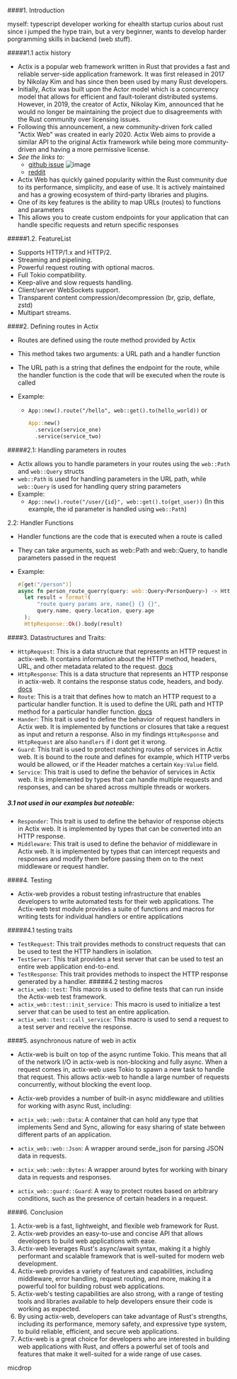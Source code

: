 ####1. Introduction

myself: typescript developer working for ehealth startup
curios about rust since i jumped the hype train, but a very beginner, wants to develop harder porgramming skills in backend (web stuff).

#####1.1 actix history
* Actix is a popular web framework written in Rust that provides a fast and reliable server-side application framework. It was first released in 2017 by Nikolay Kim and has since then been used by many Rust developers.
* Initially, Actix was built upon the Actor model which is a concurrency model that allows for efficient and fault-tolerant distributed systems. However, in 2019, the creator of Actix, Nikolay Kim, announced that he would no longer be maintaining the project due to disagreements with the Rust community over licensing issues.
* Following this announcement, a new community-driven fork called "Actix Web" was created in early 2020. Actix Web aims to provide a similar API to the original Actix framework while being more community-driven and having a more permissive license. 
*  *See the links to:* 
     * [github issue](https://github.com/actix/actix-web/issues/1289)
       ![image](img/about_actix_future.png)
     * [reddit](https://www.reddit.com/r/rust/comments/erdklb/actixweb_is_back_in_the_main_repo_with_a_note/)
* Actix Web has quickly gained popularity within the Rust community due to its performance, simplicity, and ease of use. It is actively maintained and has a growing ecosystem of third-party libraries and plugins.
* One of its key features is the ability to map URLs (routes) to functions and parameters
* This allows you to create custom endpoints for your application that can handle specific requests and return specific responses

#####1.2. FeatureList
  * Supports HTTP/1.x and HTTP/2.
  * Streaming and pipelining.
  * Powerful request routing with optional macros.
  * Full Tokio compatibility.
  * Keep-alive and slow requests handling.
  * Client/server WebSockets support.
  * Transparent content compression/decompression (br, gzip, deflate, zstd)
  * Multipart streams.

####2. Defining routes in Actix

* Routes are defined using the route method provided by Actix
* This method takes two arguments: a URL path and a handler function
* The URL path is a string that defines the endpoint for the route, while the handler function is the code that will be executed when the route is called

* Example: 
  * `App::new().route("/hello", web::get().to(hello_world))` or
     ```rust 
     App::new()
       .service(service_one)
       .service(service_two)
    ```

#####2.1: Handling parameters in routes

* Actix allows you to handle parameters in your routes using the `web::Path` and `web::Query` structs
* `web::Path` is used for handling parameters in the URL path, while `web::Query` is used for handling query string parameters
* Example: 
  * ```App::new().route("/user/{id}", web::get().to(get_user))```
  (In this example, the id parameter is handled using `web::Path`)

2.2: Handler Functions
* Handler functions are the code that is executed when a route is called
* They can take arguments, such as web::Path and web::Query, to handle parameters passed in the request
* Example:  

  ```rust 
  #[get("/person")]
  async fn person_route_querry(query: web::Query<PersonQuery>) -> HttpResponse {
    let result = format!(
        "route query params are, name{} {} {}",
        query.name, query.location, query.age
    );
    HttpResponse::Ok().body(result)

####3. Datastructures and Traits:

* `HttpRequest`: This is a data structure that represents an HTTP request in actix-web. It contains information about the HTTP method, headers, URL, and other metadata related to the request. [docs](https://docs.rs/actix-web/latest/actix_web/struct.HttpResponse.html)
* `HttpResponse`: This is a data structure that represents an HTTP response in actix-web. It contains the response status code, headers, and body. [docs](https://docs.rs/actix-web/latest/actix_web/struct.HttpRequest.html)
* `Route`: This is a trait that defines how to match an HTTP request to a particular handler function. It is used to define the URL path and HTTP method for a particular handler function. [docs](https://docs.rs/actix-web/latest/actix_web/struct.Route.html)
* `Hander`: This trait is used to define the behavior of request handlers in Actix web. It is implemented by functions or closures that take a request as input and return a response. Also in my findings `HttpResponse` and `HttpRequest` are also `handlers` if i dont get it wrong.
* `Guard`: This trait is used to protect matching routes of services in Actix web. It is bound to the route and defines for example, which HTTP verbs would be allowed, or if the Header matches a certain `Key:Value` field.
* `Service`:  This trait is used to define the behavior of services in Actix web. It is implemented by types that can handle multiple requests and responses, and can be shared across multiple threads or workers.


##### 3.1 not used in our examples but noteable:
* `Responder`: This trait is used to define the behavior of response objects in Actix web. It is implemented by types that can be converted into an HTTP response.
* `Middleware`: This trait is used to define the behavior of middleware in Actix web. It is implemented by types that can intercept requests and responses and modify them before passing them on to the next middleware or request handler.


####4. Testing
*  Actix-web provides a robust testing infrastructure that enables developers to write automated tests for their web applications. The Actix-web test module provides a suite of functions and macros for writing tests for individual handlers or entire applications

#####4.1 testing traits
* `TestRequest`: This trait provides methods to construct requests that can be used to test the HTTP handlers in isolation.
* `TestServer`: This trait provides a test server that can be used to test an entire web application end-to-end.
* `TestResponse`: This trait provides methods to inspect the HTTP response generated by a handler.
#####4.2 testing macros
* `actix_web::test`: This macro is used to define tests that can run inside the Actix-web test framework.
* `actix_web::test::init_service:` This macro is used to initialize a test server that can be used to test an entire application.
* `actix_web::test::call_service`: This macro is used to send a request to a test server and receive the response.

####5. asynchronous nature of web in actix
* Actix-web is built on top of the async runtime Tokio. This means that all of the network I/O in actix-web is non-blocking and fully async. When a request comes in, actix-web uses Tokio to spawn a new task to handle that request. This allows actix-web to handle a large number of requests concurrently, without blocking the event loop.

* Actix-web provides a number of built-in async middleware and utilities for working with async Rust, including:
* `actix_web::web::Data`: A container that can hold any type that implements Send and Sync, allowing for easy sharing of state between different parts of an application.
* `actix_web::web::Json`: A wrapper around serde_json for parsing JSON data in requests.
* `actix_web::web::Bytes`: A wrapper around bytes for working with binary data in requests and responses.
* `actix_web::guard::Guard`: A way to protect routes based on arbitrary conditions, such as the presence of certain headers in a request.

####6. Conclusion
1. Actix-web is a fast, lightweight, and flexible web framework for Rust.
2. Actix-web provides an easy-to-use and concise API that allows developers to build web applications with ease.
3. Actix-web leverages Rust's async/await syntax, making it a highly performant and scalable framework that is well-suited for modern web development.
4. Actix-web provides a variety of features and capabilities, including middleware, error handling, request routing, and more, making it a powerful tool for building robust web applications.
5. Actix-web's testing capabilities are also strong, with a range of testing tools and libraries available to help developers ensure their code is working as expected.
6. By using actix-web, developers can take advantage of Rust's strengths, including its performance, memory safety, and expressive type system, to build reliable, efficient, and secure web applications.
7. Actix-web is a great choice for developers who are interested in building web applications with Rust, and offers a powerful set of tools and features that make it well-suited for a wide range of use cases.

micdrop